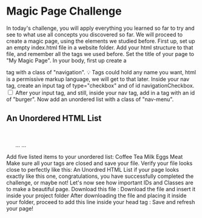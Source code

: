 # Magic Page Challenge

In today's challenge, you will apply everything you learned so far to try and see to what use all concepts you discovered so far.
We will proceed to create a magic page, using the elements we studied before.
First up, set up an empty index.html file in a website folder.
Add your html structure to that file, and remember all the tags we used before.
Set the title of your page to "My Magic Page".
In your body, first up create a <nav> tag with a class of "navigation".
💡 Tags could hold any name you want, html is a permissive markup language, we will get to that later.
Inside your nav tag, create an input tag of type="checkbox" and of id navigationCheckbox.
<input type="checkbox" id="navigationCheckbox" />
After your input tag, and still, inside your nav tag, add in a <span> tag with an id of "burger".
Now add an unordered list with a class of "nav-menu".
<h2>An Unordered HTML List</h2>
​
<ul>
  ...
  ...
</ul>
Add five listed items to your unordered list: 
Coffee
Tea
Milk
Eggs
Meat
Make sure all your tags are closed and save your file.
Verify your file looks close to perfectly like this:
An Unordred HTML List
if your page looks exactly like this one, congratulations, you have successfully completed the challenge, or maybe not! Let's now see how important IDs and Classes are to make a beautiful page.
Download this file : 
Download the file and insert it inside your project folder
After downloading the file and placing it inside your folder, proceed to add this line inside your head tag : 
  <link rel="stylesheet" href="styles.css">
Save and refresh your page!

